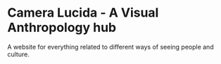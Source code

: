 # Camera Lucida - A Visual Anthropology hub

A website for everything related to different ways of seeing people and culture.
